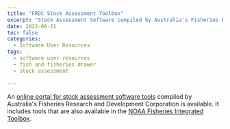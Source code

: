 ```yaml
---
title: "FRDC Stock Assessment Toolbox"
excerpt: "Stock Assessment Software compiled by Australia's Fisheries Research and Development Corporation"
date: 2023-06-21
toc: false
categories:
  - Software User Resources
tags:
  - software user resources
  - fish and fisheries drawer
  - stock assessment

---
```


An [online portal for stock assessment software tools](https://toolbox.frdc.com.au/) compiled by Australia's Fisheries Research and Development Corporation is available. It includes tools that are also available in the [NOAA Fisheries Integrated Toolbox](https://toolbox.frdc.com.au/).
